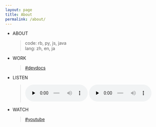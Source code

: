 ```yaml
---
layout: page
title: About
permalink: /about/
---
```


- ABOUT
  > code: rb, py, js, java  
    lang: zh, en, ja

- WORK
  > [#devdocs](https://devdocs.io/)

- LISTEN
  > <audio id="bbclive" controls style="width:200px;" preload="none"><source src="http://bbcwssc.ic.llnwd.net/stream/bbcwssc_mp1_ws-eieuk"><source src="http://bbcwssc.ic.llnwd.net/stream/bbcwssc_mp1_ws-eieuk_backup"></audio>
  > <audio controls style="width:200px;" preload="none"><source src="http://musicbird.leanstream.co/JCB068-MP3?args=tunein_02" type="audio/mpeg"></audio>
  

- WATCH
  > [#youtube](https://www.youtube.com/)

